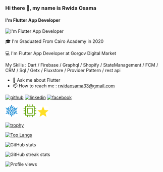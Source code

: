 ### Hi there 👋, my name is Rwida Osama
#### I'm Flutter App Developer
![I'm Flutter App Developer](https://roszkowski.dev/images/2020-05-04/flutter_logo_leg.gif)

🎓 I'm Graduated From Cairo Academy in 2020

💻 I'm Flutter App Developer at Gorgov Digital Market

My Skills : Dart / Firebase / Graphql / Shopify / StateManagement / FCM / CRM / Sql / Getx / Fluxstore / Provider Pattern / rest api


- 💬 Ask me about Flutter 
- 📫 How to reach me : rwidaosama33@gmail.com 




[<img src='https://cdn.jsdelivr.net/npm/simple-icons@3.0.1/icons/github.svg' alt='github' height='40'>](https://github.com/rwida)    [<img src='https://cdn.jsdelivr.net/npm/simple-icons@3.0.1/icons/linkedin.svg' alt='linkedin' height='40'>](https://www.linkedin.com/in/rwida-osama-b936281a5/)    [<img src='https://cdn.jsdelivr.net/npm/simple-icons@3.0.1/icons/facebook.svg' alt='facebook' height='40'>](https://www.facebook.com/rwida.osama)  

<a href='https://archiveprogram.github.com/'><img src='https://raw.githubusercontent.com/acervenky/animated-github-badges/master/assets/acbadge.gif' width='40' height='40'></a>  <a href='https://docs.github.com/en/developers'><img src='https://raw.githubusercontent.com/acervenky/animated-github-badges/master/assets/devbadge.gif' width='40' height='40'></a>   <a href='https://stars.github.com/'><img src='https://raw.githubusercontent.com/acervenky/animated-github-badges/master/assets/starbadge.gif' width='35' height='35'></a> 

[![trophy](https://github-profile-trophy.vercel.app/?username=rwida)](https://github.com/ryo-ma/github-profile-trophy)

[![Top Langs](https://github-readme-stats.vercel.app/api/top-langs/?username=rwida)](https://github.com/anuraghazra/github-readme-stats)

![GitHub stats](https://github-readme-stats.vercel.app/api?username=rwida&show_icons=true&count_private=true)  

![GitHub streak stats](https://github-readme-streak-stats.herokuapp.com/?user=rwida)  

![Profile views](https://gpvc.arturio.dev/rwida)  

